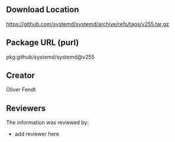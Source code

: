 ## Download Location

https://github.com/systemd/systemd/archive/refs/tags/v255.tar.gz

## Package URL (purl)

pkg:github/systemd/systemd@v255

## Creator

Oliver Fendt

## Reviewers

The information was reviewed by:

* add reviewer here
